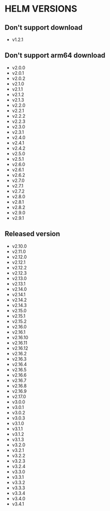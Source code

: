 # HELM VERSIONS

## Don't support download

* v1.2.1

## Don't support arm64 download

* v2.0.0
* v2.0.1
* v2.0.2
* v2.1.0
* v2.1.1
* v2.1.2
* v2.1.3
* v2.2.0
* v2.2.1
* v2.2.2
* v2.2.3
* v2.3.0
* v2.3.1
* v2.4.0
* v2.4.1
* v2.4.2
* v2.5.0
* v2.5.1
* v2.6.0
* v2.6.1
* v2.6.2
* v2.7.0
* v2.7.1
* v2.7.2
* v2.8.0
* v2.8.1
* v2.8.2
* v2.9.0
* v2.9.1

## Released version

* v2.10.0
* v2.11.0
* v2.12.0
* v2.12.1
* v2.12.2
* v2.12.3
* v2.13.0
* v2.13.1
* v2.14.0
* v2.14.1
* v2.14.2
* v2.14.3
* v2.15.0
* v2.15.1
* v2.15.2
* v2.16.0
* v2.16.1
* v2.16.10
* v2.16.11
* v2.16.12
* v2.16.2
* v2.16.3
* v2.16.4
* v2.16.5
* v2.16.6
* v2.16.7
* v2.16.8
* v2.16.9
* v2.17.0
* v3.0.0
* v3.0.1
* v3.0.2
* v3.0.3
* v3.1.0
* v3.1.1
* v3.1.2
* v3.1.3
* v3.2.0
* v3.2.1
* v3.2.2
* v3.2.3
* v3.2.4
* v3.3.0
* v3.3.1
* v3.3.2
* v3.3.3
* v3.3.4
* v3.4.0
* v3.4.1

